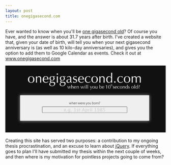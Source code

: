 ```yaml
---
layout: post
title: onegigasecond.com
---
```

Ever wanted to know when you'll be <a href="http://www.onegigasecond.com/">one gigasecond old</a>? Of course you have, and the answer is about 31.7 years after birth. I've created a website that, given your date of birth, will tell you when your next gigasecond anniversary is (as well as 10 kilo-day anniversaries), and gives you the option to add them to Google Calendar as events. Check it out at <a href="http://www.onegigasecond.com/">www.onegigasecond.com</a>

<div class="img_shadow">
<a class="no_border" href="http://www.onegigasecond.com/">
<img class="page_width" src="/blog/files/2011/08/08/onegigasecond.png" alt="www.onegigasecond.com"/>
</a>
</div>

Creating this site has served two purposes: a contribution to my ongoing thesis procrastination, and an excuse to learn about <a href="http://www.jquery.com/">jQuery</a>. If everything goes to plan I'll have submitted my thesis within the next couple of weeks, and then where is my motivation for pointless projects going to come from?

